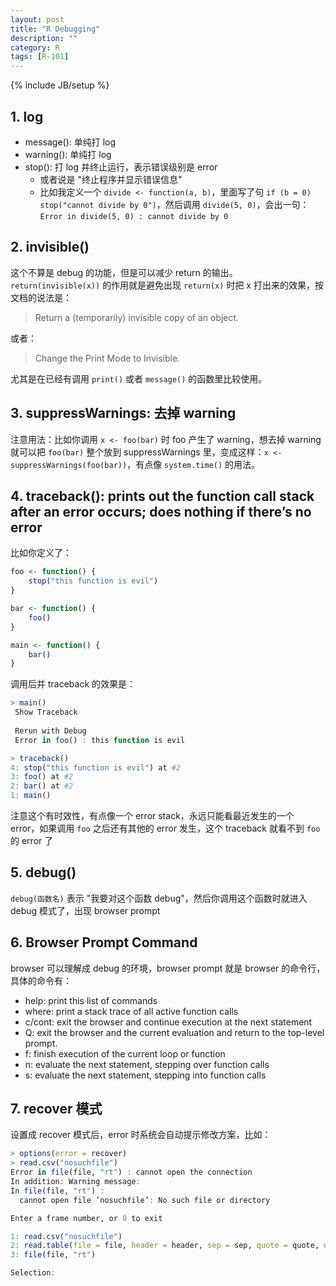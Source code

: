 ```yaml
---
layout: post
title: "R Debugging"
description: ""
category: R
tags: [R-101]
---
```

{% include JB/setup %}

## 1. log

* message(): 单纯打 log
* warning(): 单纯打 log
* stop(): 打 log 并终止运行，表示错误级别是 error
	* 或者说是 "终止程序并显示错误信息"
	* 比如我定义一个 `divide <- function(a, b)`，里面写了句 `if (b = 0) stop("cannot divide by 0")`，然后调用 `divide(5, 0)`，会出一句：`Error in divide(5, 0) : cannot divide by 0`

## 2. invisible()

这个不算是 debug 的功能，但是可以减少 return 的输出。`return(invisible(x))` 的作用就是避免出现 `return(x)` 时把 x 打出来的效果，按文档的说法是：

> Return a (temporarily) invisible copy of an object.

或者：

> Change the Print Mode to Invisible.

尤其是在已经有调用 `print()` 或者 `message()` 的函数里比较使用。

## 3. suppressWarnings: 去掉 warning

注意用法：比如你调用 `x <- foo(bar)` 时 foo 产生了 warning，想去掉 warning 就可以把 `foo(bar)` 整个放到 suppressWarnings 里，变成这样：`x <- suppressWarnings(foo(bar))`，有点像 `system.time()` 的用法。

## 4. traceback(): prints out the function call stack after an error occurs; does nothing if there’s no error

比如你定义了：

```r
foo <- function() {
	stop("this function is evil")
}

bar <- function() {
	foo()
}

main <- function() {
	bar()
}
```

调用后并 traceback 的效果是：

```r
> main()
 Show Traceback
 
 Rerun with Debug
 Error in foo() : this function is evil 

> traceback()
4: stop("this function is evil") at #2
3: foo() at #2
2: bar() at #2
1: main()
```

注意这个有时效性，有点像一个 error stack，永远只能看最近发生的一个 error，如果调用 `foo` 之后还有其他的 error 发生，这个 traceback 就看不到 `foo` 的 error 了

## 5. debug()

`debug(函数名)` 表示 "我要对这个函数 debug"，然后你调用这个函数时就进入 debug 模式了，出现 browser prompt

## 6. Browser Prompt Command

browser 可以理解成 debug 的环境，browser prompt 就是 browser 的命令行，具体的命令有：

* help: print this list of commands
* where: print a stack trace of all active function calls
* c/cont: exit the browser and continue execution at the next statement
* Q: exit the browser and the current evaluation and return to the top-level prompt.
* f: finish execution of the current loop or function
* n: evaluate the next statement, stepping over function calls
* s: evaluate the next statement, stepping into function calls

## 7. recover 模式

设置成 recover 模式后，error 时系统会自动提示修改方案，比如：

```r
> options(error = recover)
> read.csv("nosuchfile")
Error in file(file, "rt") : cannot open the connection
In addition: Warning message:
In file(file, "rt") :
  cannot open file ’nosuchfile’: No such file or directory

Enter a frame number, or 0 to exit

1: read.csv("nosuchfile")
2: read.table(file = file, header = header, sep = sep, quote = quote, dec =
3: file(file, "rt")

Selection:
```
